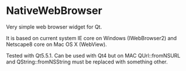 # NativeWebBrowser
Very simple web browser widget for Qt.

It is based on current system IE core on Windows (IWebBrowser2) and Netscape8 core on Mac OS X (WebView).

Tested with Qt5.5.1. Can be used with Qt4 but on MAC QUrl::fromNSURL and QString::fromNSString must be replaced with something other.
